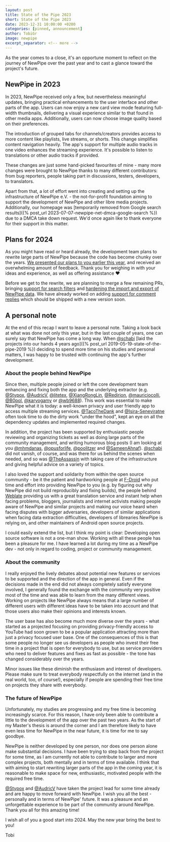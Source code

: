 ```yaml
---
layout: post
title: State of the Pipe 2023
short: State of the Pipe 2023
date: 2023-12-31 10:00:00 +0200
categories: [pinned, announcement]
author: TobiGr
image: newpipe
excerpt_separator: <!-- more -->
---
```


As the year comes to a close, it's an opportune moment to reflect on the journey of NewPipe over the past year and to cast a glance toward the project's future.

<!-- more -->

## NewPipe in 2023

In 2023, NewPipe received only a few, but nevertheless meaningful updates, bringing practical enhancements to the user interface and other parts of the app. Users can now enjoy a new card view mode featuring full-width thumbnails, delivering a visual experience similar to that found in other media apps. Additionally, users can now choose image quality based on their preferences.

The introduction of grouped tabs for channels/creators provides access to more content like playlists, live streams, or shorts. This change simplifies content navigation heavily. The app's support for multiple audio tracks in one video enhances the streaming experience. It's possible to listen to translations or other audio tracks if provided.

These changes are just some hand-picked favourites of mine - many more changes were brought to NewPipe thanks to many different contributors: from bug reporters, people taking part in discussions, testers, developers, to translators.

Apart from that, a lot of effort went into creating and setting up the infrastructure of NewPipe e.V. - the not-for-profit foundation aiming to support the development of NewPipe and other libre media projects. Additionally, our homepage was [temporarily removed from Google search results]({% post_url 2023-07-07-newpipe-net-dmca-google-search %}) due to a DMCA take down request. We'd once again like to thank everyone for their support in this matter.

## Plans for 2024

As you might have read or heard already, the development team plans to rewrite large parts of NewPipe because the code has become chunky over the years. [We presented our plans to you earlier this year](https://github.com/TeamNewPipe/NewPipe/discussions/10118), and received an overwhelming amount of feedback. Thank you for weighing in with your ideas and experience, as well as offering assistance ❤️

Before we get to the rewrite, we are planning to merge a few remaining PRs, bringing [support for search filters](https://github.com/TeamNewPipe/NewPipe/pull/8837) and [hardening the import and export of NewPipe data](https://github.com/TeamNewPipe/NewPipe/pull/9887). We have already worked on adding [support for comment replies](https://github.com/TeamNewPipe/NewPipe/pull/10018) which should be shipped with a new version soon.

## A personal note

At the end of this recap I want to leave a personal note. Taking a look back at what was done not only this year, but in the last couple of years, one can surely say that NewPipe has come a long way. When [@schabi](https://github.com/theScrabi) [laid the projects into our hands 4 years ago]({% post_url 2019-05-19-state-of-the-pipe-2019 %}) deciding to spend more time on his studies and personal matters, I was happy to be trusted with continuing the app's further development.

### About the people behind NewPipe

Since then, multiple people joined or left the core development team enhancing and fixing both the app and the underlying extractor (e.g. [@Stypox](https://github.com/Stypox), [@AudricV](https://github.com/AudricV), [@litetex](https://github.com/litetex), [@XiangRongLin](https://github.com/XiangRongLin), [@Redirion](https://github.com/Redirion), [@mauriciocolli](https://github.com/mauriciocolli), [@B0pol](https://github.com/B0pol), [@karyogamy](https://github.com/karyogamy) or [@wb9688](https://github.com/wb9688)). This work was essential to make NewPipe what it is today: a well-known privacy and user friendly app to access multiple streaming services. [@TacoTheDank](https://github.com/TacoTheDank) and [@Isira-Seneviratne](https://github.com/Isira-Seneviratne) often took time to do the dirty work "under the hood", kept an eye on all the dependency updates and implemented required changes.

In addition, the project has been supported by enthusiastic people reviewing and organizing tickets as well as doing large parts of the community management, and writing humorous blog posts (I am looking at you [@mhmdanas](https://github.com/mhmdanas), [@opusforlife](https://github.com/opusforlife2), [@poolitzer](https://github.com/Poolitzer) and [@SameenAhnaf](https://github.com/SameenAhnaf)). [@schabi](https://github.com/theScrabi) did not vanish, of course, and was there for us behind the scenes when needed, and so was [@TheAssassin](https://github.com/TheAssassin) with taking care of the infrastructure and giving helpful advice on a variety of topics.

I also loved the support and solidarity from within the open source community - be it the patient and hardworking people at [F-Droid](https://f-droid.org) who put time and effort into providing NewPipe to you (e.g. by figuring out why NewPipe did not build reproducibly and fixing builds), the people behind [Weblate](https://weblate.org) providing us with a great translation service and instant help when facing problems, bloggers, journalists and internet activists making people aware of NewPipe and similar projects and making our voice heard when facing disputes with bigger adversaries, developers of similar applications when facing data extraction difficulties, developers of librearies NewPipe is relying on, and other maintainers of Android open source projects.

I could easily extend the list, but I think my point is clear:
Developing open source software is not a one-man show. Working with all these people has been a pleasure for me. I have learned a lot during my time as a NewPipe dev - not only in regard to coding, project or community management.

### About the community

I really enjoyed the lively debates about potential new features or services to be supported and the direction of the app in general. Even if the decisions made in the end did not always completely satisfy everyone involved, I generally found the exchange with the community very positive most of the time and was able to learn from the many different views. Working on projects like NewPipe always means that a large number of different users with different ideas have to be taken into account and that those users also make their opinions and interests known.

The user base has also become much more diverse over the years - what started as a projected focusing on providing privacy-friendly access to YouTube had soon grown to be a popular application attracting more than just a privacy focused user base. One of the consequences of this is that some people no longer see us developers as people who invest their free time in a project that is open for everybody to use, but as service providers who need to deliver features and fixes as fast as possible - the tone has changed considerably over the years.

Minor issues like these diminish the enthusiasm and interest of developers. Please make sure to treat everybody respectfully on the internet (and in the real world, too, of course!), especially if people are spending their free time on projects they share with everybody.

### The future of NewPipe

Unfortunately, my studies are progressing and my free time is becoming increasingly scarce. For this reason, I have only been able to contribute a little to the development of the app over the past two years. As the start of my Master's thesis is around the corner and I am therefore likely to have even less time for NewPipe in the near future, it is time for me to say goodbye.

NewPipe is neither developed by one person, nor does one person alone make substantial decisions. I have been trying to step back from the project for some time, as I am currently not able to contribute to larger and more complex projects, both mentally and in terms of time available. I think that with aiming to start rewriting larger parts of the app in the coming year, it is reasonable to make space for new, enthusiastic, motivated people with the required free time.

[@Stypox](https://github.com/Stypox) and [@AudricV](https://github.com/AudricV) have taken the project lead for some time already and are happy to move forward with NewPipe. I wish you all the best - personally and in terms of NewPipe' future. It was a pleasure and an unforgettable experience to be part of the community around NewPipe. Thank you all for this amazing time!

I wish all of you a good start into 2024. May the new year bring the best to you!

Tobi
